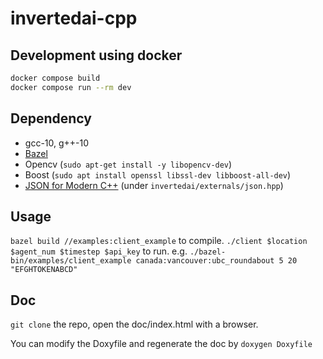 # invertedai-cpp

## Development using docker

``` sh
docker compose build
docker compose run --rm dev
```


## Dependency
- gcc-10, g++-10
- [Bazel](https://bazel.build/install)
- Opencv (`sudo apt-get install -y libopencv-dev`)
- Boost (`sudo apt install openssl libssl-dev libboost-all-dev`)
- [JSON for Modern C++](https://json.nlohmann.me/) (under `invertedai/externals/json.hpp`)

## Usage
`bazel build //examples:client_example` to compile.
`./client $location $agent_num $timestep $api_key` to run.
e.g. `./bazel-bin/examples/client_example canada:vancouver:ubc_roundabout 5 20 "EFGHTOKENABCD"`

## Doc
`git clone` the repo, open the doc/index.html with a browser.

You can modify the Doxyfile and regenerate the doc by `doxygen Doxyfile`
